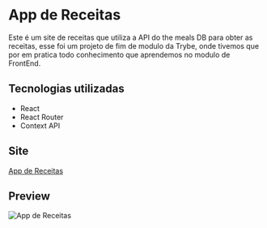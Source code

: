 # App de Receitas

Este é um site de receitas que utiliza a API do the meals DB para obter as receitas, esse foi um projeto de fim de modulo da Trybe, onde tivemos que por em pratica todo conhecimento que aprendemos no modulo de FrontEnd.

## Tecnologias utilizadas
 - React
 - React Router
 - Context API
## Site
[App de Receitas](https://ply3r.github.io/recipes-app/)

## Preview
![App de Receitas](https://user-images.githubusercontent.com/68698781/148415360-ebf3803e-39d2-49c8-8f6e-fdf3db6ae265.png)
